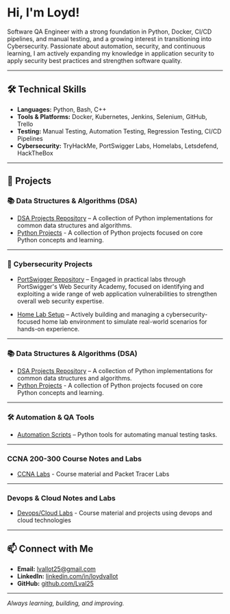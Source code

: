 # Hi, I'm Loyd!

Software QA Engineer with a strong foundation in Python, Docker, CI/CD pipelines, and manual testing, and a growing interest in transitioning into Cybersecurity. Passionate about automation, security, and continuous learning, I am actively expanding my knowledge in application security to apply security best practices and strengthen software quality.

---

## 🛠️ Technical Skills
- **Languages:** Python, Bash, C++
- **Tools & Platforms:** Docker, Kubernetes, Jenkins, Selenium, GitHub, Trello  
- **Testing:** Manual Testing, Automation Testing, Regression Testing, CI/CD Pipelines  
- **Cybersecurity:** TryHackMe, PortSwigger Labs, Homelabs, Letsdefend, HackTheBox  

---

## 🚀 Projects

### 📚 **Data Structures & Algorithms (DSA)**
- [DSA Projects Repository](https://github.com/Lval25/DSA-Algorithms) – A collection of Python implementations for common data structures and algorithms.
- [Python Projects](https://github.com/Lval25/Python-Practice-Projects) - A collection of Python projects focused on core Python concepts and learning.

---  

### 🔐 **Cybersecurity Projects**
<!--
- [TryHackMe Learning Modules](https://github.com/Lval25/TryHackMe-Modules) –Comprehensive notes and walkthroughs covering a wide range of cybersecurity topics and security principles on TryHackMe.
-->
  
- [PortSwigger Repository](https://github.com/Lval25/PortSwigger) – Engaged in practical labs through PortSwigger's Web Security Academy, focused on identifying and exploiting a wide range of web application vulnerabilities to strengthen overall web security expertise.

- [Home Lab Setup](https://github.com/Lval25/Homelab) – Actively building and managing a cybersecurity-focused home lab environment to simulate real-world scenarios for hands-on experience. 

---

### 📚 **Data Structures & Algorithms (DSA)**
- [DSA Projects Repository](https://github.com/Lval25/DSA-Algorithms) – A collection of Python implementations for common data structures and algorithms.
- [Python Projects](https://github.com/Lval25/Python-Practice-Projects) - A collection of Python projects focused on core Python concepts and learning.
  
---

### 🛠️ **Automation & QA Tools**
- [Automation Scripts](https://github.com/Lval25/Automation-Scripts) – Python tools for automating manual testing tasks.
  
---

### **CCNA 200-300 Course Notes and Labs**
- [CCNA Labs](https://github.com/Lval25/CCNA) - Course material and Packet Tracer Labs

---

### **Devops & Cloud Notes and Labs**
- [Devops/Cloud Labs](https://github.com/Lval25/Devops) - Course material and projects using devops and cloud technologies

---

## 📫 Connect with Me

- **Email:** lvallot25@gmail.com  
- **LinkedIn:** [linkedin.com/in/loydvallot](https://www.linkedin.com/in/loydvallot)  
- **GitHub:** [github.com/Lval25](https://github.com/Lval25)
  
---
*Always learning, building, and improving.*  
